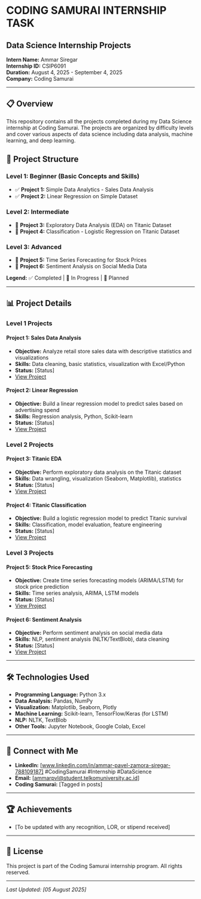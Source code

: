 # CODING SAMURAI INTERNSHIP TASK

## Data Science Internship Projects

**Intern Name:** Ammar Siregar  
**Internship ID:** CSIP6091  
**Duration:** August 4, 2025 - September 4, 2025  
**Company:** Coding Samurai

---

## 📋 Overview

This repository contains all the projects completed during my Data Science internship at Coding Samurai. The projects are organized by difficulty levels and cover various aspects of data science including data analysis, machine learning, and deep learning.

## 🎯 Project Structure

### Level 1: Beginner (Basic Concepts and Skills)
- ✅ **Project 1:** Simple Data Analytics - Sales Data Analysis
- ✅ **Project 2:** Linear Regression on Simple Dataset

### Level 2: Intermediate
- 🔄 **Project 3:** Exploratory Data Analysis (EDA) on Titanic Dataset
- 🔄 **Project 4:** Classification - Logistic Regression on Titanic Dataset

### Level 3: Advanced
- 📅 **Project 5:** Time Series Forecasting for Stock Prices
- 📅 **Project 6:** Sentiment Analysis on Social Media Data

**Legend:** ✅ Completed | 🔄 In Progress | 📅 Planned

---

## 📊 Project Details

### Level 1 Projects

#### Project 1: Sales Data Analysis
- **Objective:** Analyze retail store sales data with descriptive statistics and visualizations
- **Skills:** Data cleaning, basic statistics, visualization with Excel/Python
- **Status:** [Status]
- [View Project](./Level_1_Beginner/Project_1_Sales_Data_Analysis/)

#### Project 2: Linear Regression
- **Objective:** Build a linear regression model to predict sales based on advertising spend
- **Skills:** Regression analysis, Python, Scikit-learn
- **Status:** [Status]
- [View Project](./Level_1_Beginner/Project_2_Linear_Regression/)

### Level 2 Projects

#### Project 3: Titanic EDA
- **Objective:** Perform exploratory data analysis on the Titanic dataset
- **Skills:** Data wrangling, visualization (Seaborn, Matplotlib), statistics
- **Status:** [Status]
- [View Project](./Level_2_Intermediate/Project_3_Titanic_EDA/)

#### Project 4: Titanic Classification
- **Objective:** Build a logistic regression model to predict Titanic survival
- **Skills:** Classification, model evaluation, feature engineering
- **Status:** [Status]
- [View Project](./Level_2_Intermediate/Project_4_Titanic_Classification/)

### Level 3 Projects

#### Project 5: Stock Price Forecasting
- **Objective:** Create time series forecasting models (ARIMA/LSTM) for stock price prediction
- **Skills:** Time series analysis, ARIMA, LSTM models
- **Status:** [Status]
- [View Project](./Level_3_Advanced/Project_5_Stock_Price_Forecasting/)

#### Project 6: Sentiment Analysis
- **Objective:** Perform sentiment analysis on social media data
- **Skills:** NLP, sentiment analysis (NLTK/TextBlob), data cleaning
- **Status:** [Status]
- [View Project](./Level_3_Advanced/Project_6_Sentiment_Analysis/)

---

## 🛠️ Technologies Used

- **Programming Language:** Python 3.x
- **Data Analysis:** Pandas, NumPy
- **Visualization:** Matplotlib, Seaborn, Plotly
- **Machine Learning:** Scikit-learn, TensorFlow/Keras (for LSTM)
- **NLP:** NLTK, TextBlob
- **Other Tools:** Jupyter Notebook, Google Colab, Excel

---

## 📱 Connect with Me

- **LinkedIn:** [www.linkedin.com/in/ammar-pavel-zamora-siregar-788109187] #CodingSamurai #Internship #DataScience
- **Email:** [ammarpvl@student.telkomuniversity.ac.id]
- **Coding Samurai:** [Tagged in posts]

---

## 🏆 Achievements

- [To be updated with any recognition, LOR, or stipend received]

---

## 📝 License

This project is part of the Coding Samurai internship program. All rights reserved.

---

*Last Updated: [05 August 2025]*